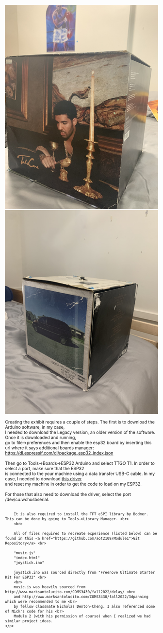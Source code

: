 ![drizzy](drizzy.jpg)
![kdot](kdot.jpg)

Creating the exhibit requires a couple of steps. The first is to download the Arduino software, in my case, <br>
        I needed to download the Legacy version, an older version of the software. Once it is downloaded and running, <br>
        go to file->preferences and then enable the esp32 board by inserting this url where it says additional boards manager: <br>
        <a href="https://dl.espressif.com/dl/package_esp32_index.json">https://dl.espressif.com/dl/package_esp32_index.json</a><br>
        <br>
        Then go to Tools->Boards->ESP32 Arduino and select TTGO T1. In order to select a port, make sure that the ESP32 <br>
        is connected to the your machine using a data transfer USB-C cable. In my case, I needed to download <a href="http://www.wch.cn/downloads/CH34XSER_MAC_ZIP.html">this driver</a> <br>
        and reset my machine in order to get the code to load on my ESP32. <br>
        <br>
        For those that also need to download the driver, select the port /dev/cu.wchusbserial.<br>
        <br>

        It is also required to install the TFT_eSPI library by Bodmer. This can be done by going to Tools->Library Manager. <br>
        <br>

        All of files required to recreate experience (listed below) can be found in this <a href="https://github.com/aot2109/Module1">Git Repository</a> <br>
        
        "music.js" 
        "index.html"
        "joystick.ino"

        joystick.ino was sourced directly from "Freenove Ultimate Starter Kit For ESP32" <br>
        <br>
        music.js was heavily sourced from http://www.marksantolucito.com/COMS3430/fall2022/delay/ <br>
        and http://www.marksantolucito.com/COMS3430/fall2022/3dpanning which were recommended to me <br>
        by fellow classmate Nicholas Denton-Cheng. I also referenced some of Nick's code for his <br>
        Module 2 (with his permission of course) when I realized we had similar project ideas.
    </p>